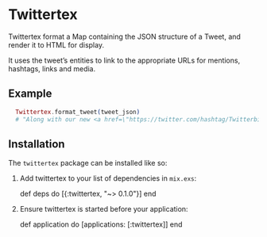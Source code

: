 # Twittertex

Twittertex format a Map containing the JSON structure of a Tweet, and render it to HTML for display.

It uses the tweet’s entities to link to the appropriate URLs for mentions, hashtags, links and media.

## Example

```elixir
  Twittertex.format_tweet(tweet_json)
  # "Along with our new <a href=\"https://twitter.com/hashtag/Twitterbird\">#Twitterbird</a>, we've also updated our Display Guidelines: <a href=\"https://dev.twitter.com/terms/display-guidelines\">dev.twitter.com/terms/display-…</a>  ^JC"
```

## Installation

The `twittertex` package can be installed like so:

  1. Add twittertex to your list of dependencies in `mix.exs`:

        def deps do
          [{:twittertex, "~> 0.1.0"}]
        end

  2. Ensure twittertex is started before your application:

        def application do
          [applications: [:twittertex]]
        end

